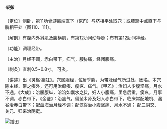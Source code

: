 ##### 带脉

〔定位〕侧卧，第11肋骨游离端直下（京门）与脐相平处取穴；或腋窝中点直下与脐相平处（图110、111）。

〔解剖〕有腹内外斜肌及腹横肌，有第12肋间动静脉；布有第12肋间神经。

〔功能〕调理经带。

〔主治〕月经不调，赤白带下，疝气，腰胁痛，经闭腹痛。

〔刺灸〕直刺0.5~0.8寸。 可灸。

〔讲述〕出《灵枢·癫狂》。穴属胆经，位居季胁，为带脉经气所过处，因名。本穴除主经、带之疾外，还可用治癫疾、瘈疭、疝气。《甲乙》：治妇人少腹坚痛，月水不通。《大成》：治腰腹纵，溶溶如囊水之状，妇人小腹痛，里急后重，瘈疭，月事不调，赤白带下。《金鉴》：治疝气，偏坠木肾及妇人赤白带下。临床常配地机、漏谷治赤白带下；配血海治月经不调；配侠谿治小腹坚痛、月水不通； 配三阴交、关元、归来治阴挺。

![插图](./img/图111.jpg)
